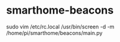 # smarthome-beacons

sudo vim /etc/rc.local
/usr/bin/screen -d -m /home/pi/smarthome/beacons/main.py
